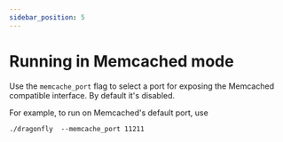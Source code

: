 ```yaml
---
sidebar_position: 5
---
```


# Running in Memcached mode

Use the `memcache_port` flag to select a port for exposing the Memcached compatible interface. By default it's disabled.

For example, to run on Memcached's default port, use

```
./dragonfly  --memcache_port 11211
```